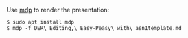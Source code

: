 Use [mdp](https://github.com/visit1985/mdp) to render the presentation:

    $ sudo apt install mdp
    $ mdp -f DER\ Editing,\ Easy-Peasy\ with\ asn1template.md


